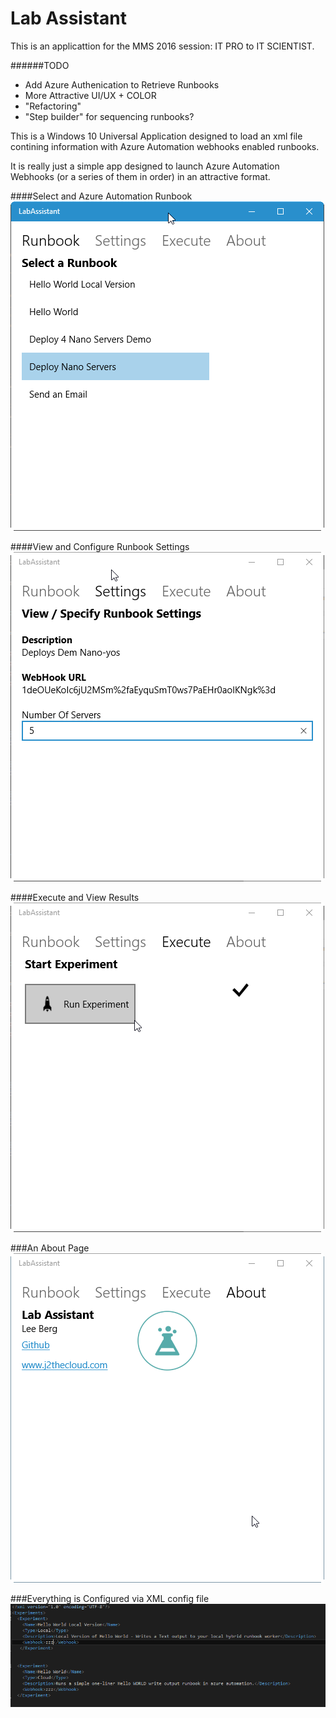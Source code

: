 # Lab Assistant
This is an applicattion for the MMS 2016 session: IT PRO to IT SCIENTIST.

######TODO
* Add Azure Authenication to Retrieve Runbooks
* More Attractive UI/UX + COLOR
* "Refactoring"
* "Step builder" for sequencing runbooks?
  
This is a Windows 10 Universal Application designed to load an xml file contining information with Azure Automation webhooks enabled runbooks. 

It is really just a simple app designed to launch Azure Automation Webhooks (or a series of them in order) in an attractive format.

####Select and Azure Automation Runbook
![alt tag](https://raw.githubusercontent.com/bergotronic/LabAssistant/master/ReadMe/LabAssistant1.png)

####View and Configure Runbook Settings
![alt tag](https://raw.githubusercontent.com/bergotronic/LabAssistant/master/ReadMe/LabAssistant2.png)

####Execute and View Results
![alt tag](https://raw.githubusercontent.com/bergotronic/LabAssistant/master/ReadMe/LabAssistant3.png)

###An About Page
![alt tag](https://raw.githubusercontent.com/bergotronic/LabAssistant/master/ReadMe/LabAssistant4.png)

###Everything is Configured via XML config file
![alt tag](https://raw.githubusercontent.com/bergotronic/LabAssistant/master/ReadMe/LabAssistant5.png)

